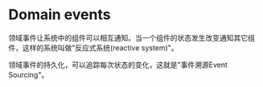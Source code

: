 # Domain events 

领域事件让系统中的组件可以相互通知。当一个组件的状态发生改变通知其它组件，这样的系统叫做"反应式系统(reactive system)"。

领域事件的持久化，可以追踪每次状态的变化，这就是"事件溯源Event Sourcing"。